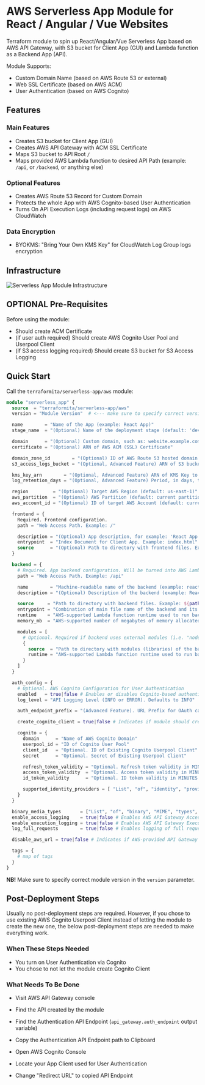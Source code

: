 # AWS Serverless App Module for React / Angular / Vue Websites
Terraform module to spin up React/Angular/Vue Serverless App based on AWS API Gateway, with S3 bucket for Client App (GUI) and Lambda function as a Backend App (API).

Module Supports:
- Custom Domain Name (based on AWS Route 53 or external)
- Web SSL Certificate (based on AWS ACM)
- User Authentication (based on AWS Cognito)

## Features
### Main Features
- Creates S3 bucket for Client App (GUI)
- Creates AWS API Gateway with ACM SSL Certificate
- Maps S3 bucket to API Root `/`
- Maps provided AWS Lambda function to desired API Path (example: `/api`, or `/backend`, or anything else)

### Optional Features
- Creates AWS Route 53 Record for Custom Domain
- Protects the whole App with AWS Cognito-based User Authentication
- Turns On API Execution Logs (including request logs) on AWS CloudWatch

### Data Encryption
- BYOKMS: "Bring Your Own KMS Key" for CloudWatch Log Group logs encryption

## Infrastructure
![Serverless App Module Infrastructure](https://user-images.githubusercontent.com/1422584/156475917-9bc87d9d-d656-480a-959e-9da2836568e3.png)

## OPTIONAL Pre-Requisites
Before using the module:
- Should create ACM Certificate
- (if user auth required) Should create AWS Cognito User Pool and Userpool Client
- (if S3 access logging required) Should create S3 bucket for S3 Access Logging

## Quick Start

Call the `terraformita/serverless-app/aws` module:

```terraform
module "serverless_app" {
  source  = "terraformita/serverless-app/aws"
  version = "Module Version"  # <--- make sure to specify correct version

  name        = "Name of the App (example: React App)"
  stage_name  = "(Optional) Name of the deployment stage (default: 'dev')"

  domain      = "(Optional) Custom domain, such as: website.example.com"
  certificate = "(Optional) ARN of AWS ACM (SSL) Certificate"

  domain_zone_id        = "(Optional) ID of AWS Route 53 hosted domain zone"
  s3_access_logs_bucket = "(Optional, Advanced Feature) ARN of S3 bucket used for S3 Access Logging"

  kms_key_arn        = "(Optional, Advanced Feature) ARN of KMS Key to encrypt CloudWatch logs"
  log_retention_days = "(Optional, Advanced Feature) Period, in days, to store App access logs in CloudWatch. Defaults to 7"

  region         = "(Optional) Target AWS Region (default: us-east-1)"
  aws_partition  = "(Optional) AWS Partition (default: current partition)"
  aws_account_id = "(Optional) ID of target AWS Account (default: current Account ID)"

  frontend = {
    Required. Frontend configuration.
    path = "Web Access Path. Example: /"

    description = "(Optional) App description, for example: 'React App Frontend'"
    entrypoint  = "Index Document for Client App. Example: index.html"
    source      = "(Optional) Path to directory with frontend files. Example: ${path.module}/frontend"
  }

  backend = {
    # Required. App backend configuration. Will be turned into AWS Lambda function.    
    path = "Web Access Path. Example: /api"

    name        = "Machine-readable name of the backend (example: react-app-backend)"
    description = "(Optional) Description of the backend (example: React App Backend)"

    source     = "Path to directory with backend files. Example: ${path.module}/backend"
    entrypoint = "Combination of main file name of the backend and its entry function (example: index.handler, where 'index' refers to 'index.js' and 'handler' is a function declared within 'index.js')."
    runtime    = "AWS-supported Lambda function runtime used to run backend"
    memory_mb  = "AWS-supported number of megabytes of memory allocated for the backend Lambda function"

    modules = [
      # Optional. Required if backend uses external modules (i.e. "node_modules" in case of nodejs)
      {
        source  = "Path to directory with modules (libraries) of the backend. Example: ${path.module}/backend"
        runtime = "AWS-supported Lambda function runtime used to run backend"
      }
    ]
  }

  auth_config = {
    # Optional. AWS Cognito Configuration for User Authentication
    enabled   = true|false # Enables or disables Cognito-based authentication
    log_level = "API Logging Level (INFO or ERROR). Defaults to INFO"

    auth_endpoint_prefix = "(Advanced Feature). URL Prefix for OAuth callback endpoint. Defaults to: cognito-idp-response"

    create_cognito_client = true|false # Indicates if module should create Cognito Client for user authentication. Defaults to true.

    cognito = {
      domain      = "Name of AWS Cognito Domain"
      userpool_id = "ID of Cognito User Pool"
      client_id   = "Optional. ID of Existing Cognito Userpool Client"
      secret      = "Optional. Secret of Existing Userpool Client"

      refresh_token_validity = "Optional. Refresh token validity in MINUTES. Defaults to 1440 (24 hrs)"
      access_token_validity  = "Optional. Access token validity in MINUTES. Defaults to 60 (1 hr)"
      id_token_validity      = "Optional. ID token validity in MINUTES. Defaults to 60 (1 hr)"

      supported_identity_providers = [ "List", "of", "identity", "providers", "supported", "by", "the", "client" ]
    }
  }

  binary_media_types       = ["List", "of", "binary", "MIME", "types", "Defaults", "to", "*/*"]
  enable_access_logging    = true|false # Enables AWS API Gateway Access Logging. Defaults to true.
  enable_execution_logging = true|false # Enables AWS API Gateway Execution Logging. Defaults to true.
  log_full_requests        = true|false # Enables logging of full requests (payloads). Defaults to false.

  disable_aws_url = true|false # Indicates if AWS-provided API Gateway URL should be disabled. Defaults to false

  tags = {
    # map of tags
  }
}
```

**NB!** Make sure to specify correct module version in the `version` parameter.

## Post-Deployment Steps

Usually no post-deployment steps are required. However, if you chose to use existing AWS Cognito Userpool Client instead of letting the module to create the new one, the below post-deployment steps are needed to make everything work.

### When These Steps Needed

- You turn on User Authentication via Cognito
- You chose to not let the module create Cognito Client

### What Needs To Be Done
- Visit AWS API Gateway console
- Find the API created by the module
- Find the Authentication API Endpoint (`api_gateway.auth_endpoint` output variable)
- Copy the Authentication API Endpoint path to Clipboard

- Open AWS Cognito Console
- Locate your App Client used for User Authentication
- Change "Redirect URL" to copied API Endpoint

